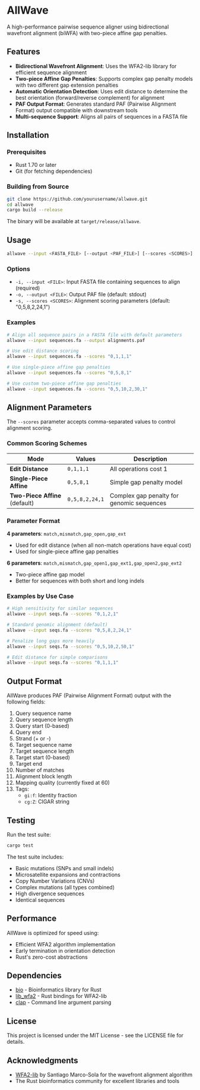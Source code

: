 # AllWave

A high-performance pairwise sequence aligner using bidirectional wavefront alignment (biWFA) with two-piece affine gap penalties.

## Features

- **Bidirectional Wavefront Alignment**: Uses the WFA2-lib library for efficient sequence alignment
- **Two-piece Affine Gap Penalties**: Supports complex gap penalty models with two different gap extension penalties
- **Automatic Orientation Detection**: Uses edit distance to determine the best orientation (forward/reverse complement) for alignment
- **PAF Output Format**: Generates standard PAF (Pairwise Alignment Format) output compatible with downstream tools
- **Multi-sequence Support**: Aligns all pairs of sequences in a FASTA file

## Installation

### Prerequisites

- Rust 1.70 or later
- Git (for fetching dependencies)

### Building from Source

```bash
git clone https://github.com/yourusername/allwave.git
cd allwave
cargo build --release
```

The binary will be available at `target/release/allwave`.

## Usage

```bash
allwave --input <FASTA_FILE> [--output <PAF_FILE>] [--scores <SCORES>]
```

### Options

- `-i, --input <FILE>`: Input FASTA file containing sequences to align (required)
- `-o, --output <FILE>`: Output PAF file (default: stdout)
- `-s, --scores <SCORES>`: Alignment scoring parameters (default: "0,5,8,2,24,1")

### Examples

```bash
# Align all sequence pairs in a FASTA file with default parameters
allwave --input sequences.fa --output alignments.paf

# Use edit distance scoring
allwave --input sequences.fa --scores "0,1,1,1"

# Use single-piece affine gap penalties
allwave --input sequences.fa --scores "0,5,8,1"

# Use custom two-piece affine gap penalties
allwave --input sequences.fa --scores "0,5,10,2,30,1"
```

## Alignment Parameters

The `--scores` parameter accepts comma-separated values to control alignment scoring.

### Common Scoring Schemes

| Mode | Values | Description |
|------|--------|-------------|
| **Edit Distance** | `0,1,1,1` | All operations cost 1 |
| **Single-Piece Affine** | `0,5,8,1` | Simple gap penalty model |
| **Two-Piece Affine** (default) | `0,5,8,2,24,1` | Complex gap penalty for genomic sequences |

### Parameter Format

**4 parameters**: `match,mismatch,gap_open,gap_ext`
- Used for edit distance (when all non-match operations have equal cost)
- Used for single-piece affine gap penalties

**6 parameters**: `match,mismatch,gap_open1,gap_ext1,gap_open2,gap_ext2`
- Two-piece affine gap model
- Better for sequences with both short and long indels

### Examples by Use Case

```bash
# High sensitivity for similar sequences
allwave --input seqs.fa --scores "0,1,2,1"

# Standard genomic alignment (default)
allwave --input seqs.fa --scores "0,5,8,2,24,1"

# Penalize long gaps more heavily
allwave --input seqs.fa --scores "0,5,10,2,50,1"

# Edit distance for simple comparisons
allwave --input seqs.fa --scores "0,1,1,1"
```

## Output Format

AllWave produces PAF (Pairwise Alignment Format) output with the following fields:
1. Query sequence name
2. Query sequence length
3. Query start (0-based)
4. Query end
5. Strand (+ or -)
6. Target sequence name
7. Target sequence length
8. Target start (0-based)
9. Target end
10. Number of matches
11. Alignment block length
12. Mapping quality (currently fixed at 60)
13. Tags:
    - `gi:f`: Identity fraction
    - `cg:Z`: CIGAR string

## Testing

Run the test suite:

```bash
cargo test
```

The test suite includes:
- Basic mutations (SNPs and small indels)
- Microsatellite expansions and contractions
- Copy Number Variations (CNVs)
- Complex mutations (all types combined)
- High divergence sequences
- Identical sequences

## Performance

AllWave is optimized for speed using:
- Efficient WFA2 algorithm implementation
- Early termination in orientation detection
- Rust's zero-cost abstractions

## Dependencies

- [bio](https://github.com/rust-bio/rust-bio) - Bioinformatics library for Rust
- [lib_wfa2](https://github.com/AndreaGuarracino/lib_wfa2) - Rust bindings for WFA2-lib
- [clap](https://github.com/clap-rs/clap) - Command line argument parsing

## License

This project is licensed under the MIT License - see the LICENSE file for details.

## Acknowledgments

- [WFA2-lib](https://github.com/smarco/WFA2-lib) by Santiago Marco-Sola for the wavefront alignment algorithm
- The Rust bioinformatics community for excellent libraries and tools